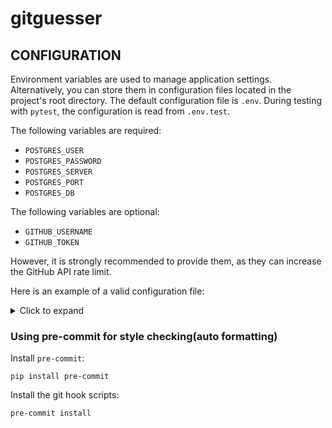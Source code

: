 # gitguesser

## CONFIGURATION

Environment variables are used to manage application settings.
Alternatively, you can store them in configuration files located in the
project's root directory. The default configuration file is `.env`. During
testing with `pytest`, the configuration is read from `.env.test`.

The following variables are required:
- `POSTGRES_USER`
- `POSTGRES_PASSWORD`
- `POSTGRES_SERVER`
- `POSTGRES_PORT`
- `POSTGRES_DB`

The following variables are optional:
- `GITHUB_USERNAME`
- `GITHUB_TOKEN`

However, it is strongly recommended to provide them, as they can increase the GitHub API rate limit.

Here is an example of a valid configuration file:
<details>
<summary>Click to expand</summary>

```bash
POSTGRES_USER=gitguesser
POSTGRES_PASSWORD=gitguesser
POSTGRES_SERVER=db
POSTGRES_PORT=5432
POSTGRES_DB=gitguesser_db
```
</details>

### Using pre-commit for style checking(auto formatting)

Install `pre-commit`:
```
pip install pre-commit
```

Install the git hook scripts:
```
pre-commit install
```
